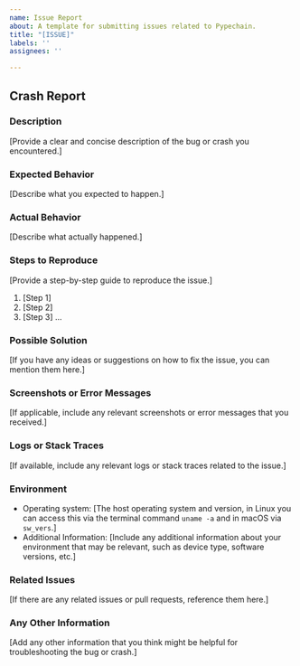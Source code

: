 ```yaml
---
name: Issue Report
about: A template for submitting issues related to Pypechain.
title: "[ISSUE]"
labels: ''
assignees: ''

---
```


## Crash Report


### Description

[Provide a clear and concise description of the bug or crash you encountered.]


### Expected Behavior

[Describe what you expected to happen.]


### Actual Behavior

[Describe what actually happened.]


### Steps to Reproduce

[Provide a step-by-step guide to reproduce the issue.]

1. [Step 1]
2. [Step 2]
3. [Step 3]
...


### Possible Solution

[If you have any ideas or suggestions on how to fix the issue, you can mention them here.]


### Screenshots or Error Messages

[If applicable, include any relevant screenshots or error messages that you received.]


### Logs or Stack Traces

[If available, include any relevant logs or stack traces related to the issue.]


### Environment

- Operating system: [The host operating system and version, in Linux you can access this via the terminal command `uname -a` and in macOS via `sw_vers`.]
- Additional Information: [Include any additional information about your environment that may be relevant, such as device type, software versions, etc.]


### Related Issues

[If there are any related issues or pull requests, reference them here.]


### Any Other Information

[Add any other information that you think might be helpful for troubleshooting the bug or crash.]
